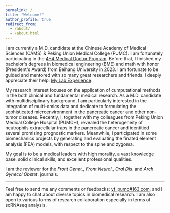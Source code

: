 ```yaml
---
permalink: /
title: "Welcome!"
author_profile: true
redirect_from: 
  - /about/
  - /about.html
---
```


  
I am currently a M.D. candidate at the Chinese Academy of Medical Sciences (CAMS) & Peking Union Medical College (PUMC). I am fortunately participating in the [4+4 Medical Doctor Program](https://mdadmission.pumc.edu.cn/mdweb/site!index). Before that, I finished my bachelor's degrees in biomedical engineering (BME) and math with honor (President's Award) from Beihang University in 2023. I am fortunate to be guided and mentored with so many great researchers and friends. I deeply appreciate their help: [My Lab Experience](https://yifanfu01.github.io/cv/).  

My research interest focuses on the application of cumputational methods in the both clinical and fundamental medical research. As a M.D. candidate with multidisciplinary background, I am particularly interested in the integration of multi-omics data and dedicate to formulating the sophisticated microenvironment in the pancreatic cancer and other non-tumor diseases. Recently, I, together with my colleagues from Peking Union Medical College Hospital (PUMCH), revealed the heterogeneity of neutrophils extracellular traps in the pancreatic cancer and identitied several promising prognostic markers. Meanwhile, I participated in some biomechanics projects by generating and evaluating the finated element analysis (FEA) models, with respect to the spine and zygoma.  
  
My goal is to be a medical leaders with high morality, a vast knowledge base, solid clinical skills, and excellent professional qualities.  
  
I am the reviewer for the _Front Genet_., _Front Neurol_., _Oral Dis_. and _Arch Gynecol Obstet_. journals.


----
Feel free to send me any comments or feedbacks: <u>yf_pumc#163.com</u>, and I am happy to chat about diverse topics in biomedical research. I am also open to various forms of research collaboration especially in terms of scRNAseq analysis.
